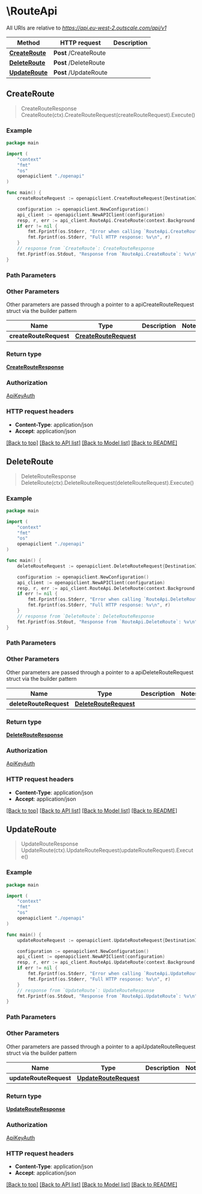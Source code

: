 # \RouteApi

All URIs are relative to *https://api.eu-west-2.outscale.com/api/v1*

Method | HTTP request | Description
------------- | ------------- | -------------
[**CreateRoute**](RouteApi.md#CreateRoute) | **Post** /CreateRoute | 
[**DeleteRoute**](RouteApi.md#DeleteRoute) | **Post** /DeleteRoute | 
[**UpdateRoute**](RouteApi.md#UpdateRoute) | **Post** /UpdateRoute | 



## CreateRoute

> CreateRouteResponse CreateRoute(ctx).CreateRouteRequest(createRouteRequest).Execute()



### Example

```go
package main

import (
    "context"
    "fmt"
    "os"
    openapiclient "./openapi"
)

func main() {
    createRouteRequest := openapiclient.CreateRouteRequest{DestinationIpRange: "DestinationIpRange_example", DryRun: false, GatewayId: "GatewayId_example", NatServiceId: "NatServiceId_example", NetPeeringId: "NetPeeringId_example", NicId: "NicId_example", RouteTableId: "RouteTableId_example", VmId: "VmId_example"} // CreateRouteRequest |  (optional)

    configuration := openapiclient.NewConfiguration()
    api_client := openapiclient.NewAPIClient(configuration)
    resp, r, err := api_client.RouteApi.CreateRoute(context.Background()).CreateRouteRequest(createRouteRequest).Execute()
    if err != nil {
        fmt.Fprintf(os.Stderr, "Error when calling `RouteApi.CreateRoute``: %v\n", err)
        fmt.Fprintf(os.Stderr, "Full HTTP response: %v\n", r)
    }
    // response from `CreateRoute`: CreateRouteResponse
    fmt.Fprintf(os.Stdout, "Response from `RouteApi.CreateRoute`: %v\n", resp)
}
```

### Path Parameters



### Other Parameters

Other parameters are passed through a pointer to a apiCreateRouteRequest struct via the builder pattern


Name | Type | Description  | Notes
------------- | ------------- | ------------- | -------------
 **createRouteRequest** | [**CreateRouteRequest**](CreateRouteRequest.md) |  | 

### Return type

[**CreateRouteResponse**](CreateRouteResponse.md)

### Authorization

[ApiKeyAuth](../README.md#ApiKeyAuth)

### HTTP request headers

- **Content-Type**: application/json
- **Accept**: application/json

[[Back to top]](#) [[Back to API list]](../README.md#documentation-for-api-endpoints)
[[Back to Model list]](../README.md#documentation-for-models)
[[Back to README]](../README.md)


## DeleteRoute

> DeleteRouteResponse DeleteRoute(ctx).DeleteRouteRequest(deleteRouteRequest).Execute()



### Example

```go
package main

import (
    "context"
    "fmt"
    "os"
    openapiclient "./openapi"
)

func main() {
    deleteRouteRequest := openapiclient.DeleteRouteRequest{DestinationIpRange: "DestinationIpRange_example", DryRun: false, RouteTableId: "RouteTableId_example"} // DeleteRouteRequest |  (optional)

    configuration := openapiclient.NewConfiguration()
    api_client := openapiclient.NewAPIClient(configuration)
    resp, r, err := api_client.RouteApi.DeleteRoute(context.Background()).DeleteRouteRequest(deleteRouteRequest).Execute()
    if err != nil {
        fmt.Fprintf(os.Stderr, "Error when calling `RouteApi.DeleteRoute``: %v\n", err)
        fmt.Fprintf(os.Stderr, "Full HTTP response: %v\n", r)
    }
    // response from `DeleteRoute`: DeleteRouteResponse
    fmt.Fprintf(os.Stdout, "Response from `RouteApi.DeleteRoute`: %v\n", resp)
}
```

### Path Parameters



### Other Parameters

Other parameters are passed through a pointer to a apiDeleteRouteRequest struct via the builder pattern


Name | Type | Description  | Notes
------------- | ------------- | ------------- | -------------
 **deleteRouteRequest** | [**DeleteRouteRequest**](DeleteRouteRequest.md) |  | 

### Return type

[**DeleteRouteResponse**](DeleteRouteResponse.md)

### Authorization

[ApiKeyAuth](../README.md#ApiKeyAuth)

### HTTP request headers

- **Content-Type**: application/json
- **Accept**: application/json

[[Back to top]](#) [[Back to API list]](../README.md#documentation-for-api-endpoints)
[[Back to Model list]](../README.md#documentation-for-models)
[[Back to README]](../README.md)


## UpdateRoute

> UpdateRouteResponse UpdateRoute(ctx).UpdateRouteRequest(updateRouteRequest).Execute()



### Example

```go
package main

import (
    "context"
    "fmt"
    "os"
    openapiclient "./openapi"
)

func main() {
    updateRouteRequest := openapiclient.UpdateRouteRequest{DestinationIpRange: "DestinationIpRange_example", DryRun: false, GatewayId: "GatewayId_example", NatServiceId: "NatServiceId_example", NetPeeringId: "NetPeeringId_example", NicId: "NicId_example", RouteTableId: "RouteTableId_example", VmId: "VmId_example"} // UpdateRouteRequest |  (optional)

    configuration := openapiclient.NewConfiguration()
    api_client := openapiclient.NewAPIClient(configuration)
    resp, r, err := api_client.RouteApi.UpdateRoute(context.Background()).UpdateRouteRequest(updateRouteRequest).Execute()
    if err != nil {
        fmt.Fprintf(os.Stderr, "Error when calling `RouteApi.UpdateRoute``: %v\n", err)
        fmt.Fprintf(os.Stderr, "Full HTTP response: %v\n", r)
    }
    // response from `UpdateRoute`: UpdateRouteResponse
    fmt.Fprintf(os.Stdout, "Response from `RouteApi.UpdateRoute`: %v\n", resp)
}
```

### Path Parameters



### Other Parameters

Other parameters are passed through a pointer to a apiUpdateRouteRequest struct via the builder pattern


Name | Type | Description  | Notes
------------- | ------------- | ------------- | -------------
 **updateRouteRequest** | [**UpdateRouteRequest**](UpdateRouteRequest.md) |  | 

### Return type

[**UpdateRouteResponse**](UpdateRouteResponse.md)

### Authorization

[ApiKeyAuth](../README.md#ApiKeyAuth)

### HTTP request headers

- **Content-Type**: application/json
- **Accept**: application/json

[[Back to top]](#) [[Back to API list]](../README.md#documentation-for-api-endpoints)
[[Back to Model list]](../README.md#documentation-for-models)
[[Back to README]](../README.md)

